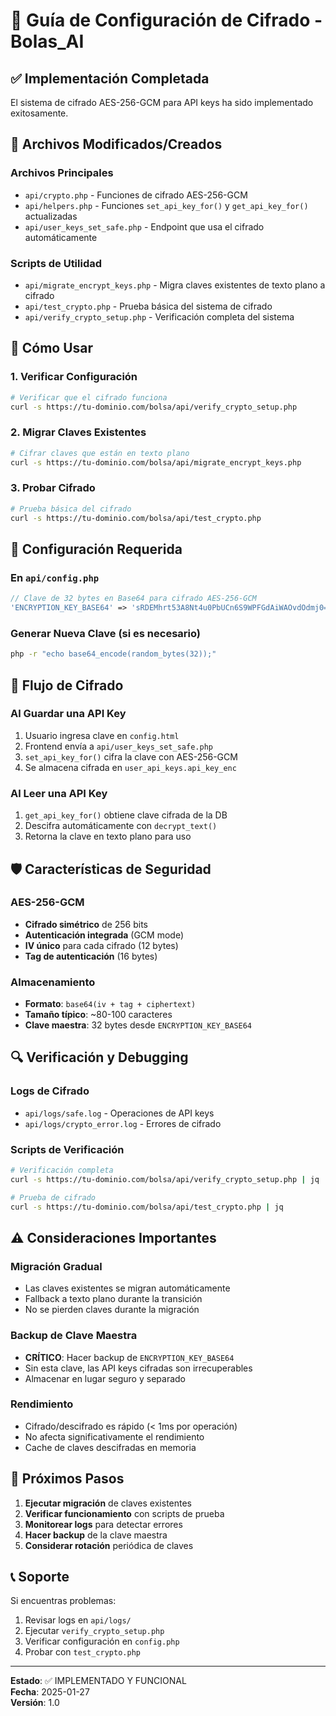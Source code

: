 # 🔐 Guía de Configuración de Cifrado - Bolas_AI

## ✅ Implementación Completada

El sistema de cifrado AES-256-GCM para API keys ha sido implementado exitosamente.

## 📁 Archivos Modificados/Creados

### Archivos Principales
- `api/crypto.php` - Funciones de cifrado AES-256-GCM
- `api/helpers.php` - Funciones `set_api_key_for()` y `get_api_key_for()` actualizadas
- `api/user_keys_set_safe.php` - Endpoint que usa el cifrado automáticamente

### Scripts de Utilidad
- `api/migrate_encrypt_keys.php` - Migra claves existentes de texto plano a cifrado
- `api/test_crypto.php` - Prueba básica del sistema de cifrado
- `api/verify_crypto_setup.php` - Verificación completa del sistema

## 🚀 Cómo Usar

### 1. Verificar Configuración
```bash
# Verificar que el cifrado funciona
curl -s https://tu-dominio.com/bolsa/api/verify_crypto_setup.php
```

### 2. Migrar Claves Existentes
```bash
# Cifrar claves que están en texto plano
curl -s https://tu-dominio.com/bolsa/api/migrate_encrypt_keys.php
```

### 3. Probar Cifrado
```bash
# Prueba básica del cifrado
curl -s https://tu-dominio.com/bolsa/api/test_crypto.php
```

## 🔧 Configuración Requerida

### En `api/config.php`
```php
// Clave de 32 bytes en Base64 para cifrado AES-256-GCM
'ENCRYPTION_KEY_BASE64' => 'sRDEMhrt53A8Nt4u0PbUCn6S9WPFGdAiWAOvdOdmj0=',
```

### Generar Nueva Clave (si es necesario)
```bash
php -r "echo base64_encode(random_bytes(32));"
```

## 🔄 Flujo de Cifrado

### Al Guardar una API Key
1. Usuario ingresa clave en `config.html`
2. Frontend envía a `api/user_keys_set_safe.php`
3. `set_api_key_for()` cifra la clave con AES-256-GCM
4. Se almacena cifrada en `user_api_keys.api_key_enc`

### Al Leer una API Key
1. `get_api_key_for()` obtiene clave cifrada de la DB
2. Descifra automáticamente con `decrypt_text()`
3. Retorna la clave en texto plano para uso

## 🛡️ Características de Seguridad

### AES-256-GCM
- **Cifrado simétrico** de 256 bits
- **Autenticación integrada** (GCM mode)
- **IV único** para cada cifrado (12 bytes)
- **Tag de autenticación** (16 bytes)

### Almacenamiento
- **Formato**: `base64(iv + tag + ciphertext)`
- **Tamaño típico**: ~80-100 caracteres
- **Clave maestra**: 32 bytes desde `ENCRYPTION_KEY_BASE64`

## 🔍 Verificación y Debugging

### Logs de Cifrado
- `api/logs/safe.log` - Operaciones de API keys
- `api/logs/crypto_error.log` - Errores de cifrado

### Scripts de Verificación
```bash
# Verificación completa
curl -s https://tu-dominio.com/bolsa/api/verify_crypto_setup.php | jq

# Prueba de cifrado
curl -s https://tu-dominio.com/bolsa/api/test_crypto.php | jq
```

## ⚠️ Consideraciones Importantes

### Migración Gradual
- Las claves existentes se migran automáticamente
- Fallback a texto plano durante la transición
- No se pierden claves durante la migración

### Backup de Clave Maestra
- **CRÍTICO**: Hacer backup de `ENCRYPTION_KEY_BASE64`
- Sin esta clave, las API keys cifradas son irrecuperables
- Almacenar en lugar seguro y separado

### Rendimiento
- Cifrado/descifrado es rápido (< 1ms por operación)
- No afecta significativamente el rendimiento
- Cache de claves descifradas en memoria

## 🎯 Próximos Pasos

1. **Ejecutar migración** de claves existentes
2. **Verificar funcionamiento** con scripts de prueba
3. **Monitorear logs** para detectar errores
4. **Hacer backup** de la clave maestra
5. **Considerar rotación** periódica de claves

## 📞 Soporte

Si encuentras problemas:
1. Revisar logs en `api/logs/`
2. Ejecutar `verify_crypto_setup.php`
3. Verificar configuración en `config.php`
4. Probar con `test_crypto.php`

---

**Estado**: ✅ IMPLEMENTADO Y FUNCIONAL  
**Fecha**: 2025-01-27  
**Versión**: 1.0
